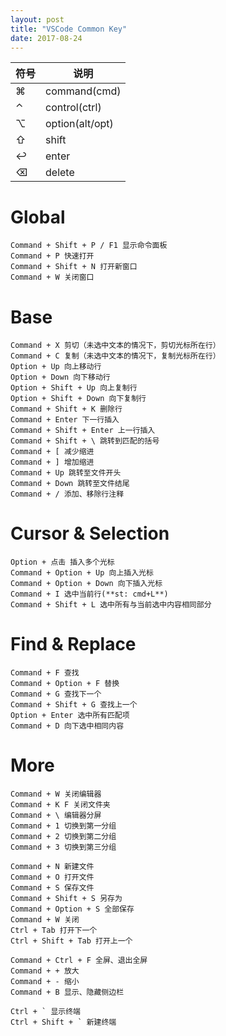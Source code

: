 ```yaml
---
layout: post
title: "VSCode Common Key"
date: 2017-08-24
---
```


| 符号   | 说明              |
| ---- | --------------- |
| ⌘    | command(cmd)    |
| ⌃    | control(ctrl)   |
| ⌥    | option(alt/opt) |
| ⇧    | shift           |
| ↩    | enter           |
| ⌫    | delete          |



# Global

```
Command + Shift + P / F1 显示命令面板
Command + P 快速打开
Command + Shift + N 打开新窗口
Command + W 关闭窗口
```


# Base

```
Command + X 剪切（未选中文本的情况下，剪切光标所在行）
Command + C 复制（未选中文本的情况下，复制光标所在行）
Option + Up 向上移动行
Option + Down 向下移动行
Option + Shift + Up 向上复制行
Option + Shift + Down 向下复制行
Command + Shift + K 删除行
Command + Enter 下一行插入
Command + Shift + Enter 上一行插入
Command + Shift + \ 跳转到匹配的括号
Command + [ 减少缩进
Command + ] 增加缩进
Command + Up 跳转至文件开头
Command + Down 跳转至文件结尾
Command + / 添加、移除行注释
```


# Cursor & Selection

```
Option + 点击 插入多个光标
Command + Option + Up 向上插入光标
Command + Option + Down 向下插入光标
Command + I 选中当前行(**st: cmd+L**)
Command + Shift + L 选中所有与当前选中内容相同部分
```


# Find & Replace

```
Command + F 查找
Command + Option + F 替换
Command + G 查找下一个
Command + Shift + G 查找上一个
Option + Enter 选中所有匹配项
Command + D 向下选中相同内容
```


# More

```
Command + W 关闭编辑器
Command + K F 关闭文件夹
Command + \ 编辑器分屏
Command + 1 切换到第一分组
Command + 2 切换到第二分组
Command + 3 切换到第三分组

Command + N 新建文件
Command + O 打开文件
Command + S 保存文件
Command + Shift + S 另存为
Command + Option + S 全部保存
Command + W 关闭
Ctrl + Tab 打开下一个
Ctrl + Shift + Tab 打开上一个

Command + Ctrl + F 全屏、退出全屏
Command + + 放大
Command + - 缩小
Command + B 显示、隐藏侧边栏

Ctrl + ` 显示终端
Ctrl + Shift + ` 新建终端
```
